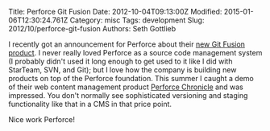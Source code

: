 Title: Perforce Git Fusion
Date: 2012-10-04T09:13:00Z
Modified: 2015-01-06T12:30:24.761Z
Category: misc
Tags: development
Slug: 2012/10/perforce-git-fusion
Authors: Seth Gottlieb

I recently got an announcement for Perforce about their [new Git Fusion product](http://www.perforce.com/company/press-room/perforce-git-fusion "Git Fusion").  I never really loved Perforce as a source code management system (I probably didn't used it long enough to get used to it like I did with StarTeam, SVN, and Git); but I love how the company is building new products on top of the Perforce foundation.  This summer I caught a demo of their web content management product [Perforce Chronicle](http://www.perforce.com/products/chronicle "Perforce Chronicle") and was impressed.  You don't normally see sophisticated versioning and staging functionality like that in a CMS in that price point.   
  
Nice work Perforce!
